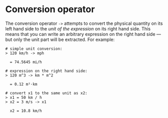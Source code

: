 # Conversion operator

The conversion operator `->` attempts to convert the physical quantity on its left hand side to
the *unit of the expression* on its right hand side. This means that you can write an arbitrary
expression on the right hand side — but only the unit part will be extracted. For example:

``` numbat
# simple unit conversion:
> 120 km/h -> mph

  = 74.5645 mi/h

# expression on the right hand side:
> 120 m^3 -> km * m^2

  = 0.12 m²·km

# convert x1 to the same unit as x2:
> x1 = 50 km / h
> x2 = 3 m/s -> x1

  x2 = 10.8 km/h
```

